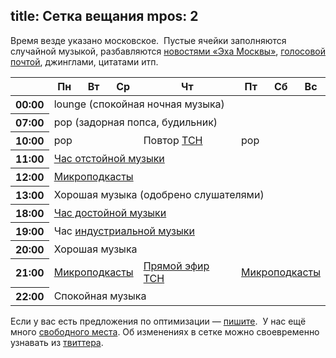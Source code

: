 title: Сетка вещания
mpos: 2
---
Время везде указано московское.  Пустые ячейки заполняются случайной музыкой,
разбавляются [новостями «Эха Москвы»](http://echo.msk.ru/news/), [голосовой
почтой](/voicemail.html), джинглами, цитатами итп.

<table class="sched">
  <thead>
    <tr>
      <th/>
      <th>Пн</th>
      <th>Вт</th>
      <th>Ср</th>
      <th>Чт</th>
      <th>Пт</th>
      <th>Сб</th>
      <th>Вс</th>
    </tr>
  </thead>
  <tbody>
    <tr>
      <th>00:00</th>
      <td colspan="7">lounge (спокойная ночная музыка)</td>
    </tr>
    <tr>
      <th>07:00</th>
      <td colspan="7">pop (задорная попса, будильник)</td>
    </tr>
    <tr>
      <th>10:00</th>
      <td colspan="3">pop</td>
      <td>Повтор <a href="news.html">ТСН</a></td>
      <td colspan="3">pop</td>
    </tr>
    <tr>
      <th>11:00</th>
      <td colspan="7"><a href="/programs/shitlist.html">Час отстойной музыки</a></td>
    </tr>
    <tr>
      <th>12:00</th>
      <td colspan="7"><a href="/mcast.htmgl">Микроподкасты</a></td>
    </tr>
    <tr>
      <th>13:00</th>
      <td colspan="7">Хорошая музыка (одобрено слушателями)</td>
    </tr>
    <tr>
      <th>18:00</th>
      <td colspan="7"><a href="/programs/hitlist.html">Час достойной музыки</a></td>
    </tr>
    <tr>
      <th>19:00</th>
      <td colspan="7">Час <a href="http://ru.wikipedia.org/wiki/Индастриал">индустриальной музыки</a></td>
    </tr>
    <tr>
      <th>20:00</th>
      <td colspan="7">Хорошая музыка</td>
    </tr>
    <tr>
      <th>21:00</th>
      <td colspan="3"><a href="/mcast.htmgl">Микроподкасты</a></td>
      <td><a href="/live.html">Прямой эфир</a> <a href="/news.html">ТСН</a></td>
      <td colspan="3"><a href="/mcast.htmgl">Микроподкасты</a></td>
    </tr>
    <tr>
      <th>22:00</th>
      <td colspan="7">Спокойная музыка</td>
    </tr>
  </tbody>
</table>

Если у вас есть предложения по оптимизации — [пишите](/feedback.html).  У нас
ещё много [свободного места](/podcasters.html).  Об изменениях в сетке можно
своевременно узнавать из [твиттера](http://twitter.com/tmradio).
